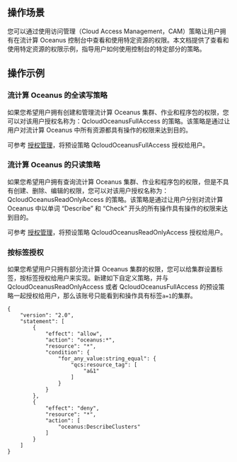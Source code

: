 ## 操作场景
您可以通过使用访问管理（Cloud Access Management，CAM）策略让用户拥有在流计算 Oceanus 控制台中查看和使用特定资源的权限。本文档提供了查看和使用特定资源的权限示例，指导用户如何使用控制台的特定部分的策略。

## 操作示例
### 流计算 Oceanus 的全读写策略
如果您希望用户拥有创建和管理流计算 Oceanus 集群、作业和程序包的权限，您可以对该用户授权名称为：QcloudOceanusFullAccess 的策略。该策略是通过让用户对流计算 Oceanus 中所有资源都具有操作的权限来达到目的。

可参考 [授权管理](https://cloud.tencent.com/document/product/598/10602)，将预设策略 QcloudOceanusFullAccess 授权给用户。

### 流计算 Oceanus 的只读策略
如果您希望用户拥有查询流计算 Oceanus 集群、作业和程序包的权限，但是不具有创建、删除、编辑的权限，您可以对该用户授权名称为：QcloudOceanusReadOnlyAccess 的策略。该策略是通过让用户分别对流计算 Oceanus 中以单词 “Describe” 和 “Check” 开头的所有操作具有操作的权限来达到目的。

可参考 [授权管理](https://cloud.tencent.com/document/product/598/10602)，将预设策略 QcloudOceanusReadOnlyAccess 授权给用户。

### 按标签授权
如果您希望用户只拥有部分流计算 Oceanus 集群的权限，您可以给集群设置标签，按标签授权给用户来实现。新建如下自定义策略，并与 QcloudOceanusReadOnlyAccess 或者 QcloudOceanusFullAccess 的预设策略一起授权给用户，那么该账号只能看到和操作具有标签`a=1`的集群。

```
{
    "version": "2.0",
    "statement": [
        {
            "effect": "allow",
            "action": "oceanus:*",
            "resource": "*",
            "condition": {
                "for_any_value:string_equal": {
                    "qcs:resource_tag": [
                        "a&1"
                    ]
                }
            }
        },
        {
            "effect": "deny",
            "resource": "*",
            "action": [
                "oceanus:DescribeClusters"
            ]
        }
    ]
}
```
